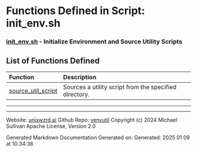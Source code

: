 # Functions Defined in Script: init_env.sh

### [init_env.sh](/docs/shdoc/bin/shinclude/scripts/init_env.sh.md) - Initialize Environment and Source Utility Scripts

## List of Functions Defined

| Function | Description |
|:--|:--|
| [source_util_script](functions/source_util_script.md) | Sources a utility script from the specified directory. |

---

---

Website: [unixwzrd.ai](https://unixwzrd.ai)
Github Repo: [venvutil](https://github.com/unixwzrd/venvutil)
Copyright (c) 2024 Michael Sullivan
Apache License, Version 2.0

Generated Markdown Documentation
Generated on: Generated: 2025 01 09 at 10:34:38
